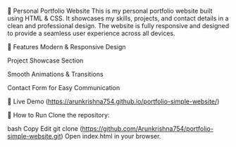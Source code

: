 🚀 Personal Portfolio Website
This is my personal portfolio website built using HTML & CSS. It showcases my skills, projects, and contact details in a clean and professional design. The website is fully responsive and designed to provide a seamless user experience across all devices.

🌟 Features
Modern & Responsive Design

Project Showcase Section

Smooth Animations & Transitions

Contact Form for Easy Communication

🔗 Live Demo
(https://arunkrishna754.github.io/portfolio-simple-website/)

📌 How to Run
Clone the repository:

bash
Copy
Edit
git clone (https://github.com/Arunkrishna754/portfolio-simple-website.git)
Open index.html in your browser.
